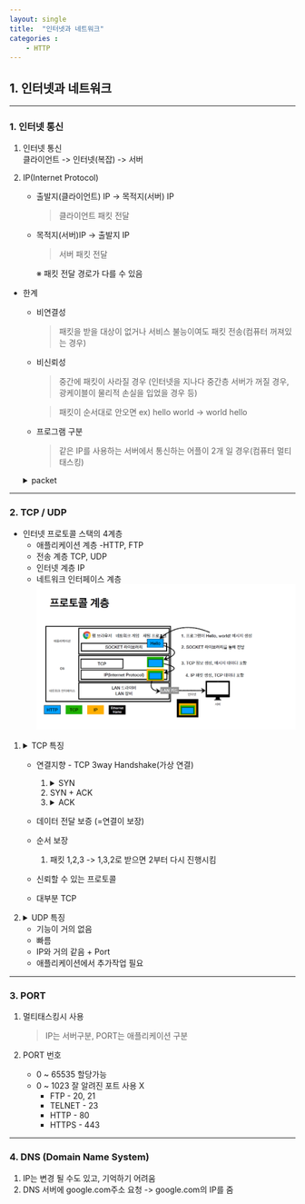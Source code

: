 ```yaml
---
layout: single
title:  "인터넷과 네트워크"
categories : 
    - HTTP
---
```


## 1. 인터넷과 네트워크
---
### 1. 인터넷 통신

 1. 인터넷 통신  
   클라이언트 -> 인터넷(복잡) -> 서버

 2. IP(Internet Protocol)  
      - 출발지(클라이언트) IP -> 목적지(서버) IP  
        > 클라이언트 패킷 전달

      - 목적지(서버)IP -> 출발지 IP
        > 서버 패킷 전달  

        ※ 패킷 전달 경로가 다를 수 있음  

 - 한계  
      - 비연결성
        > 패킷을 받을 대상이 없거나 서비스 불능이여도 패킷 전송(컴퓨터 꺼져있는 경우)

      - 비신뢰성
        > 중간에 패킷이 사라질 경우 (인터넷을 지나다 중간층 서버가 꺼질 경우, 광케이블이 물리적 손실을 입었을 경우 등)

        > 패킷이 순서대로 안오면 ex) hello world -> world hello
   
      - 프로그램 구분
        > 같은 IP를 사용하는 서버에서 통신하는 어플이 2개 일 경우(컴퓨터 멀티태스킹)

    <details><summary>packet</summary>package + bucket 포장된 블록</details>
---

### 2. TCP / UDP

 - 인터넷 프로토콜 스택의 4계층
      - 애플리케이션 계층 -HTTP, FTP
      - 전송 계층 TCP, UDP
      - 인터넷 계층 IP
      - 네트워크 인터페이스 계층
        ![protocol](../../img/HTTP1.png)
        
 1. <details><summary>TCP 특징</summary>전송 제어 프로토콜(Transmission Control Protocol</details>
  
    - 연결지향 - TCP 3way Handshake(가상 연결)
      1. <details><summary>SYN</summary>(접속 요청)</details>
      2. SYN + ACK
      3. <details><summary>ACK</summary>(요청 수락)</details>
   
    - 데이터 전달 보증 (=연결이 보장)
    - 순서 보장 
      1. 패킷 1,2,3 -> 1,3,2로 받으면 2부터 다시 진행시킴 

    - 신뢰할 수 있는 프로토콜
    - 대부분 TCP

 2. <details><summary>UDP 특징</summary>사용자 데이터그램 프로토콜(User Datagram Protocol)</details>
   
    - 기능이 거의 없음
    - 빠름
    - IP와 거의 같음 + Port
    - 애플리케이션에서 추가작업 필요

---

### 3. PORT
  1. 멀티태스킹시 사용
     > IP는 서버구분, PORT는 애플리케이션 구분

  2. PORT 번호

     - 0 ~ 65535 할당가능
     - 0 ~ 1023 잘 알려진 포트 사용 X
       - FTP - 20, 21
       - TELNET - 23
       - HTTP - 80
       - HTTPS - 443

---
### 4. DNS (Domain Name System)

   1. IP는 변경 될 수도 있고, 기억하기 어려움
   2. DNS 서버에 google.com주소 요청 -> google.com의 IP를 줌